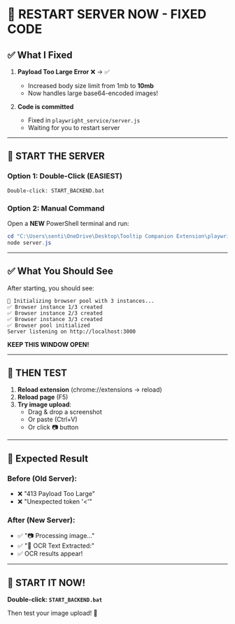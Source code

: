 # 🚀 RESTART SERVER NOW - FIXED CODE

## ✅ What I Fixed

1. **Payload Too Large Error** ❌ → ✅
   - Increased body size limit from 1mb to **10mb**
   - Now handles large base64-encoded images!

2. **Code is committed**
   - Fixed in `playwright_service/server.js`
   - Waiting for you to restart server

---

## 🎯 START THE SERVER

### Option 1: Double-Click (EASIEST)
```
Double-click: START_BACKEND.bat
```

### Option 2: Manual Command
Open a **NEW** PowerShell terminal and run:

```powershell
cd "C:\Users\senti\OneDrive\Desktop\Tooltip Companion Extension\playwright_service"
node server.js
```

---

## ✅ What You Should See

After starting, you should see:

```
🚀 Initializing browser pool with 3 instances...
✅ Browser instance 1/3 created
✅ Browser instance 2/3 created
✅ Browser instance 3/3 created
✅ Browser pool initialized
Server listening on http://localhost:3000
```

**KEEP THIS WINDOW OPEN!**

---

## 🧪 THEN TEST

1. **Reload extension** (chrome://extensions → reload)
2. **Reload page** (F5)
3. **Try image upload**:
   - Drag & drop a screenshot
   - Or paste (Ctrl+V)
   - Or click 📷 button

---

## 🎉 Expected Result

### Before (Old Server):
- ❌ "413 Payload Too Large"
- ❌ "Unexpected token '<'"

### After (New Server):
- ✅ "📷 Processing image..."
- ✅ "📝 OCR Text Extracted:"
- ✅ OCR results appear!

---

## 🚀 START IT NOW!

**Double-click: `START_BACKEND.bat`**

Then test your image upload! 🎉

